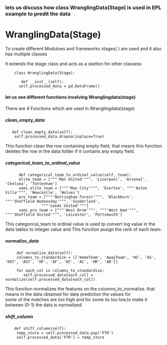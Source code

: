 ### lets us discuss how class WranglingData(Stage) is used in EPL example to predit the data
# WranglingData(Stage)

To create different Modulues and frameworks stages( ) are used and it also has multiple classes

It extends the stage class and acts as a skelton for other classess
      
        class WranglingData(Stage):
           
           def __init__(self):
          self.processed_data = pd.DataFrame()

#### let us see different functions involving Wranglingdata(stage)

There are 4 Functions which are used in Wranglingdata(stage)
##### clean_empty_data
       def clean_empty_data(self):
        self.processed_data.dropna(inplace=True)

This function clean the row containing empty field, that means this function deletes the row in the data folder if it contains any empty
field. 

##### categorical_team_to_ordinal_value
          def categorical_team_to_ordinal_value(self, team):
          elite_team = ["""'Man United'""", 'Liverpool', 'Arsenal', 'Chelsea', 'Tottenham']
          semi_elite_team = ["""'Man City'""", 'Everton', """'Aston Villa'""", 'Newcastle', 'Wolves']
          pro_team = ["""'Nottingham Forest'""", 'Blackburn', """'Sheffield Wednesday'""", 'Sunderland',
                    """'Leeds United'"""]
          semi_pro_team = ["""'West Brom'""", """'West Ham'""", """'Sheffield United'""", 'Leicester', 'Portsmouth']

This categorical_team to ordinal value is used tp convert log value in the data tables to integer value and This function assign the
rank of each team.

##### normalize_data

         def normalize_data(self):
         columns_to_standardize = [['HomeTeam', 'AwayTeam', 'HS', 'AS', 'HST', 'AST', 'HF', 'AF', 'HC', 'AC', 'HR', 'AR']]

         for each_col in columns_to_standardize:
            self.processed_data[each_col] = normalize(self.processed_data[each_col])

This function normalizes the features on the columns_to_normalize. that means in the data obtained for data prediction the values for      
some of the matches are too high and for some its too low,to make it between (0-1) the data is normailzed.

##### shift_column

        def shift_column(self):
         temp_store = self.processed_data.pop('FTR')
         self.processed_data['FTR'] = temp_store


